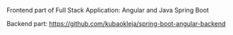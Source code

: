 Frontend part of Full Stack Application: Angular and Java Spring Boot

Backend part: https://github.com/kubaokleja/spring-boot-angular-backend
